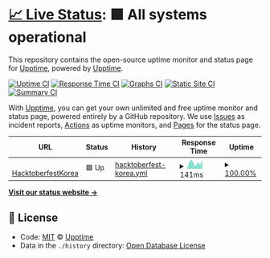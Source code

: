 # [📈 Live Status](https://demo.upptime.js.org): <!--live status--> **🟩 All systems operational**

This repository contains the open-source uptime monitor and status page for [Upptime](https://upptime.js.org), powered by [Upptime](https://github.com/upptime/upptime).

[![Uptime CI](https://github.com/koj-co/upptime/workflows/Uptime%20CI/badge.svg)](https://github.com/koj-co/upptime/actions?query=workflow%3A%22Uptime+CI%22)
[![Response Time CI](https://github.com/koj-co/upptime/workflows/Response%20Time%20CI/badge.svg)](https://github.com/koj-co/upptime/actions?query=workflow%3A%22Response+Time+CI%22)
[![Graphs CI](https://github.com/koj-co/upptime/workflows/Graphs%20CI/badge.svg)](https://github.com/koj-co/upptime/actions?query=workflow%3A%22Graphs+CI%22)
[![Static Site CI](https://github.com/koj-co/upptime/workflows/Static%20Site%20CI/badge.svg)](https://github.com/koj-co/upptime/actions?query=workflow%3A%22Static+Site+CI%22)
[![Summary CI](https://github.com/koj-co/upptime/workflows/Summary%20CI/badge.svg)](https://github.com/koj-co/upptime/actions?query=workflow%3A%22Summary+CI%22)

With [Upptime](https://upptime.js.org), you can get your own unlimited and free uptime monitor and status page, powered entirely by a GitHub repository. We use [Issues](https://github.com/upptime/upptime/issues) as incident reports, [Actions](https://github.com/phg98/upptime/actions) as uptime monitors, and [Pages](https://demo.upptime.js.org) for the status page.

<!--start: status pages-->
<!-- This summary is generated by Upptime (https://github.com/upptime/upptime) -->
<!-- Do not edit this manually, your changes will be overwritten -->
<!-- prettier-ignore -->
| URL | Status | History | Response Time | Uptime |
| --- | ------ | ------- | ------------- | ------ |
| <img alt="" src="https://icons.duckduckgo.com/ip3/www.hacktoberfestkorea.com.ico" height="13"> [HacktoberfestKorea](https://www.hacktoberfestkorea.com) | 🟩 Up | [hacktoberfest-korea.yml](https://github.com/phg98/upptime/commits/HEAD/history/hacktoberfest-korea.yml) | <details><summary><img alt="Response time graph" src="./graphs/hacktoberfest-korea/response-time-week.png" height="20"> 141ms</summary><br><a href="https://upptime.hacktoberfestkorea.com/history/hacktoberfest-korea"><img alt="Response time 139" src="https://img.shields.io/endpoint?url=https%3A%2F%2Fraw.githubusercontent.com%2Fphg98%2Fupptime%2FHEAD%2Fapi%2Fhacktoberfest-korea%2Fresponse-time.json"></a><br><a href="https://upptime.hacktoberfestkorea.com/history/hacktoberfest-korea"><img alt="24-hour response time 108" src="https://img.shields.io/endpoint?url=https%3A%2F%2Fraw.githubusercontent.com%2Fphg98%2Fupptime%2FHEAD%2Fapi%2Fhacktoberfest-korea%2Fresponse-time-day.json"></a><br><a href="https://upptime.hacktoberfestkorea.com/history/hacktoberfest-korea"><img alt="7-day response time 141" src="https://img.shields.io/endpoint?url=https%3A%2F%2Fraw.githubusercontent.com%2Fphg98%2Fupptime%2FHEAD%2Fapi%2Fhacktoberfest-korea%2Fresponse-time-week.json"></a><br><a href="https://upptime.hacktoberfestkorea.com/history/hacktoberfest-korea"><img alt="30-day response time 147" src="https://img.shields.io/endpoint?url=https%3A%2F%2Fraw.githubusercontent.com%2Fphg98%2Fupptime%2FHEAD%2Fapi%2Fhacktoberfest-korea%2Fresponse-time-month.json"></a><br><a href="https://upptime.hacktoberfestkorea.com/history/hacktoberfest-korea"><img alt="1-year response time 139" src="https://img.shields.io/endpoint?url=https%3A%2F%2Fraw.githubusercontent.com%2Fphg98%2Fupptime%2FHEAD%2Fapi%2Fhacktoberfest-korea%2Fresponse-time-year.json"></a></details> | <details><summary><a href="https://upptime.hacktoberfestkorea.com/history/hacktoberfest-korea">100.00%</a></summary><a href="https://upptime.hacktoberfestkorea.com/history/hacktoberfest-korea"><img alt="All-time uptime 99.99%" src="https://img.shields.io/endpoint?url=https%3A%2F%2Fraw.githubusercontent.com%2Fphg98%2Fupptime%2FHEAD%2Fapi%2Fhacktoberfest-korea%2Fuptime.json"></a><br><a href="https://upptime.hacktoberfestkorea.com/history/hacktoberfest-korea"><img alt="24-hour uptime 100.00%" src="https://img.shields.io/endpoint?url=https%3A%2F%2Fraw.githubusercontent.com%2Fphg98%2Fupptime%2FHEAD%2Fapi%2Fhacktoberfest-korea%2Fuptime-day.json"></a><br><a href="https://upptime.hacktoberfestkorea.com/history/hacktoberfest-korea"><img alt="7-day uptime 100.00%" src="https://img.shields.io/endpoint?url=https%3A%2F%2Fraw.githubusercontent.com%2Fphg98%2Fupptime%2FHEAD%2Fapi%2Fhacktoberfest-korea%2Fuptime-week.json"></a><br><a href="https://upptime.hacktoberfestkorea.com/history/hacktoberfest-korea"><img alt="30-day uptime 99.92%" src="https://img.shields.io/endpoint?url=https%3A%2F%2Fraw.githubusercontent.com%2Fphg98%2Fupptime%2FHEAD%2Fapi%2Fhacktoberfest-korea%2Fuptime-month.json"></a><br><a href="https://upptime.hacktoberfestkorea.com/history/hacktoberfest-korea"><img alt="1-year uptime 99.99%" src="https://img.shields.io/endpoint?url=https%3A%2F%2Fraw.githubusercontent.com%2Fphg98%2Fupptime%2FHEAD%2Fapi%2Fhacktoberfest-korea%2Fuptime-year.json"></a></details>

<!--end: status pages-->

[**Visit our status website →**](https://demo.upptime.js.org)

## 📄 License

- Code: [MIT](./LICENSE) © [Upptime](https://upptime.js.org)
- Data in the `./history` directory: [Open Database License](https://opendatacommons.org/licenses/odbl/1-0/)
